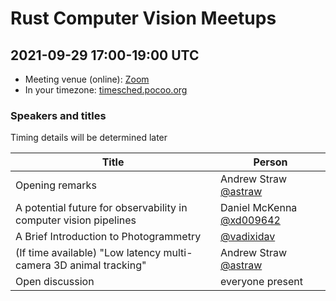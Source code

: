 # Rust Computer Vision Meetups

## 2021-09-29 17:00-19:00 UTC

- Meeting venue (online): [Zoom](https://uni-freiburg.zoom.us/j/63954196197?pwd=cXNpTUFRZDVTSFZGYzJuVVRPSjVnZz09)
- In your timezone: [timesched.pocoo.org](http://timesched.pocoo.org/?date=2021-09-29&tz=utc!,gb:london,de:berlin,us:new-york-city:ny,us:austin:tx,us:seattle:wa&range=1020,1140)

### Speakers and titles

Timing details will be determined later

|Title|Person|
|-------------------|--------------------------------------|
|Opening remarks    | Andrew Straw [@astraw](https://github.com/astraw) |
|A potential future for observability in computer vision pipelines| Daniel McKenna [@xd009642](https://github.com/xd009642)|
| A Brief Introduction to Photogrammetry |  [@vadixidav](https://github.com/vadixidav) |
| (If time available) "Low latency multi-camera 3D animal tracking" | Andrew Straw [@astraw](https://github.com/astraw) |
| Open discussion | everyone present |

